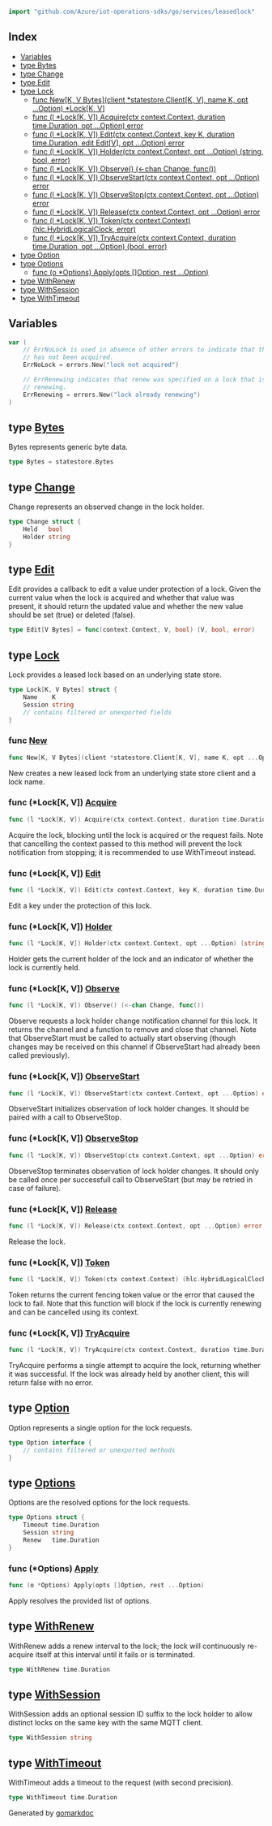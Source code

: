 <!-- Code generated by gomarkdoc. DO NOT EDIT -->

```go
import "github.com/Azure/iot-operations-sdks/go/services/leasedlock"
```

## Index

- [Variables](<#variables>)
- [type Bytes](<#Bytes>)
- [type Change](<#Change>)
- [type Edit](<#Edit>)
- [type Lock](<#Lock>)
  - [func New\[K, V Bytes\]\(client \*statestore.Client\[K, V\], name K, opt ...Option\) \*Lock\[K, V\]](<#New>)
  - [func \(l \*Lock\[K, V\]\) Acquire\(ctx context.Context, duration time.Duration, opt ...Option\) error](<#Lock[K, V].Acquire>)
  - [func \(l \*Lock\[K, V\]\) Edit\(ctx context.Context, key K, duration time.Duration, edit Edit\[V\], opt ...Option\) error](<#Lock[K, V].Edit>)
  - [func \(l \*Lock\[K, V\]\) Holder\(ctx context.Context, opt ...Option\) \(string, bool, error\)](<#Lock[K, V].Holder>)
  - [func \(l \*Lock\[K, V\]\) Observe\(\) \(\<\-chan Change, func\(\)\)](<#Lock[K, V].Observe>)
  - [func \(l \*Lock\[K, V\]\) ObserveStart\(ctx context.Context, opt ...Option\) error](<#Lock[K, V].ObserveStart>)
  - [func \(l \*Lock\[K, V\]\) ObserveStop\(ctx context.Context, opt ...Option\) error](<#Lock[K, V].ObserveStop>)
  - [func \(l \*Lock\[K, V\]\) Release\(ctx context.Context, opt ...Option\) error](<#Lock[K, V].Release>)
  - [func \(l \*Lock\[K, V\]\) Token\(ctx context.Context\) \(hlc.HybridLogicalClock, error\)](<#Lock[K, V].Token>)
  - [func \(l \*Lock\[K, V\]\) TryAcquire\(ctx context.Context, duration time.Duration, opt ...Option\) \(bool, error\)](<#Lock[K, V].TryAcquire>)
- [type Option](<#Option>)
- [type Options](<#Options>)
  - [func \(o \*Options\) Apply\(opts \[\]Option, rest ...Option\)](<#Options.Apply>)
- [type WithRenew](<#WithRenew>)
- [type WithSession](<#WithSession>)
- [type WithTimeout](<#WithTimeout>)


## Variables

<a name="ErrNoLock"></a>

```go
var (
    // ErrNoLock is used in absence of other errors to indicate that the lock
    // has not been acquired.
    ErrNoLock = errors.New("lock not acquired")

    // ErrRenewing indicates that renew was specified on a lock that is already
    // renewing.
    ErrRenewing = errors.New("lock already renewing")
)
```

<a name="Bytes"></a>
## type [Bytes](<https://github.com/Azure/iot-operations-sdks/blob/main/go/services/leasedlock/lock.go#L16>)

Bytes represents generic byte data.

```go
type Bytes = statestore.Bytes
```

<a name="Change"></a>
## type [Change](<https://github.com/Azure/iot-operations-sdks/blob/main/go/services/leasedlock/lock.go#L31-L34>)

Change represents an observed change in the lock holder.

```go
type Change struct {
    Held   bool
    Holder string
}
```

<a name="Edit"></a>
## type [Edit](<https://github.com/Azure/iot-operations-sdks/blob/main/go/services/leasedlock/edit.go#L16>)

Edit provides a callback to edit a value under protection of a lock. Given the current value when the lock is acquired and whether that value was present, it should return the updated value and whether the new value should be set \(true\) or deleted \(false\).

```go
type Edit[V Bytes] = func(context.Context, V, bool) (V, bool, error)
```

<a name="Lock"></a>
## type [Lock](<https://github.com/Azure/iot-operations-sdks/blob/main/go/services/leasedlock/lock.go#L19-L28>)

Lock provides a leased lock based on an underlying state store.

```go
type Lock[K, V Bytes] struct {
    Name    K
    Session string
    // contains filtered or unexported fields
}
```

<a name="New"></a>
### func [New](<https://github.com/Azure/iot-operations-sdks/blob/main/go/services/leasedlock/lock.go#L56-L60>)

```go
func New[K, V Bytes](client *statestore.Client[K, V], name K, opt ...Option) *Lock[K, V]
```

New creates a new leased lock from an underlying state store client and a lock name.

<a name="Lock[K, V].Acquire"></a>
### func \(\*Lock\[K, V\]\) [Acquire](<https://github.com/Azure/iot-operations-sdks/blob/main/go/services/leasedlock/lock.go#L183-L187>)

```go
func (l *Lock[K, V]) Acquire(ctx context.Context, duration time.Duration, opt ...Option) error
```

Acquire the lock, blocking until the lock is acquired or the request fails. Note that cancelling the context passed to this method will prevent the lock notification from stopping; it is recommended to use WithTimeout instead.

<a name="Lock[K, V].Edit"></a>
### func \(\*Lock\[K, V\]\) [Edit](<https://github.com/Azure/iot-operations-sdks/blob/main/go/services/leasedlock/edit.go#L19-L25>)

```go
func (l *Lock[K, V]) Edit(ctx context.Context, key K, duration time.Duration, edit Edit[V], opt ...Option) error
```

Edit a key under the protection of this lock.

<a name="Lock[K, V].Holder"></a>
### func \(\*Lock\[K, V\]\) [Holder](<https://github.com/Azure/iot-operations-sdks/blob/main/go/services/leasedlock/lock.go#L274-L277>)

```go
func (l *Lock[K, V]) Holder(ctx context.Context, opt ...Option) (string, bool, error)
```

Holder gets the current holder of the lock and an indicator of whether the lock is currently held.

<a name="Lock[K, V].Observe"></a>
### func \(\*Lock\[K, V\]\) [Observe](<https://github.com/Azure/iot-operations-sdks/blob/main/go/services/leasedlock/lock.go#L312>)

```go
func (l *Lock[K, V]) Observe() (<-chan Change, func())
```

Observe requests a lock holder change notification channel for this lock. It returns the channel and a function to remove and close that channel. Note that ObserveStart must be called to actually start observing \(though changes may be received on this channel if ObserveStart had already been called previously\).

<a name="Lock[K, V].ObserveStart"></a>
### func \(\*Lock\[K, V\]\) [ObserveStart](<https://github.com/Azure/iot-operations-sdks/blob/main/go/services/leasedlock/lock.go#L290>)

```go
func (l *Lock[K, V]) ObserveStart(ctx context.Context, opt ...Option) error
```

ObserveStart initializes observation of lock holder changes. It should be paired with a call to ObserveStop.

<a name="Lock[K, V].ObserveStop"></a>
### func \(\*Lock\[K, V\]\) [ObserveStop](<https://github.com/Azure/iot-operations-sdks/blob/main/go/services/leasedlock/lock.go#L300>)

```go
func (l *Lock[K, V]) ObserveStop(ctx context.Context, opt ...Option) error
```

ObserveStop terminates observation of lock holder changes. It should only be called once per successfull call to ObserveStart \(but may be retried in case of failure\).

<a name="Lock[K, V].Release"></a>
### func \(\*Lock\[K, V\]\) [Release](<https://github.com/Azure/iot-operations-sdks/blob/main/go/services/leasedlock/lock.go#L241-L244>)

```go
func (l *Lock[K, V]) Release(ctx context.Context, opt ...Option) error
```

Release the lock.

<a name="Lock[K, V].Token"></a>
### func \(\*Lock\[K, V\]\) [Token](<https://github.com/Azure/iot-operations-sdks/blob/main/go/services/leasedlock/lock.go#L91-L93>)

```go
func (l *Lock[K, V]) Token(ctx context.Context) (hlc.HybridLogicalClock, error)
```

Token returns the current fencing token value or the error that caused the lock to fail. Note that this function will block if the lock is currently renewing and can be cancelled using its context.

<a name="Lock[K, V].TryAcquire"></a>
### func \(\*Lock\[K, V\]\) [TryAcquire](<https://github.com/Azure/iot-operations-sdks/blob/main/go/services/leasedlock/lock.go#L105-L109>)

```go
func (l *Lock[K, V]) TryAcquire(ctx context.Context, duration time.Duration, opt ...Option) (bool, error)
```

TryAcquire performs a single attempt to acquire the lock, returning whether it was successful. If the lock was already held by another client, this will return false with no error.

<a name="Option"></a>
## type [Option](<https://github.com/Azure/iot-operations-sdks/blob/main/go/services/leasedlock/options.go#L14>)

Option represents a single option for the lock requests.

```go
type Option interface {
    // contains filtered or unexported methods
}
```

<a name="Options"></a>
## type [Options](<https://github.com/Azure/iot-operations-sdks/blob/main/go/services/leasedlock/options.go#L17-L21>)

Options are the resolved options for the lock requests.

```go
type Options struct {
    Timeout time.Duration
    Session string
    Renew   time.Duration
}
```

<a name="Options.Apply"></a>
### func \(\*Options\) [Apply](<https://github.com/Azure/iot-operations-sdks/blob/main/go/services/leasedlock/options.go#L36-L39>)

```go
func (o *Options) Apply(opts []Option, rest ...Option)
```

Apply resolves the provided list of options.

<a name="WithRenew"></a>
## type [WithRenew](<https://github.com/Azure/iot-operations-sdks/blob/main/go/services/leasedlock/options.go#L32>)

WithRenew adds a renew interval to the lock; the lock will continuously re\-acquire itself at this interval until it fails or is terminated.

```go
type WithRenew time.Duration
```

<a name="WithSession"></a>
## type [WithSession](<https://github.com/Azure/iot-operations-sdks/blob/main/go/services/leasedlock/options.go#L28>)

WithSession adds an optional session ID suffix to the lock holder to allow distinct locks on the same key with the same MQTT client.

```go
type WithSession string
```

<a name="WithTimeout"></a>
## type [WithTimeout](<https://github.com/Azure/iot-operations-sdks/blob/main/go/services/leasedlock/options.go#L24>)

WithTimeout adds a timeout to the request \(with second precision\).

```go
type WithTimeout time.Duration
```

Generated by [gomarkdoc](<https://github.com/princjef/gomarkdoc>)
